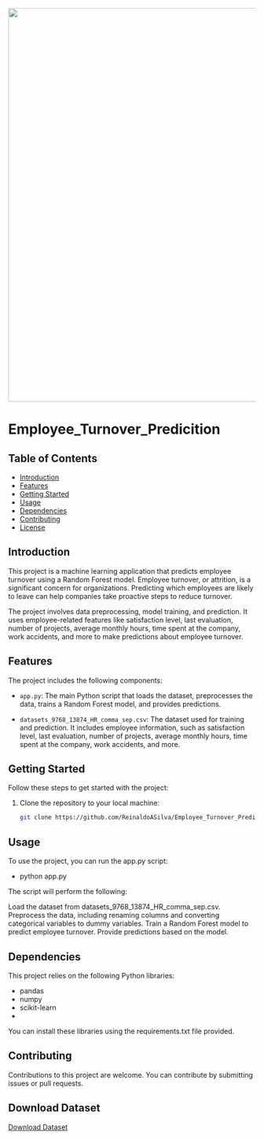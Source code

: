 <img src="https://www.ceo-review.com/wp-content/webp-express/webp-images/uploads/2019/10/462b37d7-553a-41c0-a84b-1c7351e1778c.jpg.webp" width="800">

# Employee_Turnover_Predicition

## Table of Contents
- [Introduction](#introduction)
- [Features](#features)
- [Getting Started](#getting-started)
- [Usage](#usage)
- [Dependencies](#dependencies)
- [Contributing](#contributing)
- [License](#license)

## Introduction

This project is a machine learning application that predicts employee turnover using a Random Forest model. Employee turnover, or attrition, is a significant concern for organizations. Predicting which employees are likely to leave can help companies take proactive steps to reduce turnover.

The project involves data preprocessing, model training, and prediction. It uses employee-related features like satisfaction level, last evaluation, number of projects, average monthly hours, time spent at the company, work accidents, and more to make predictions about employee turnover.

## Features

The project includes the following components:

- `app.py`: The main Python script that loads the dataset, preprocesses the data, trains a Random Forest model, and provides predictions.

- `datasets_9768_13874_HR_comma_sep.csv`: The dataset used for training and prediction. It includes employee information, such as satisfaction level, last evaluation, number of projects, average monthly hours, time spent at the company, work accidents, and more.

## Getting Started

Follow these steps to get started with the project:

1. Clone the repository to your local machine:

   ```bash
   git clone https://github.com/ReinaldoASilva/Employee_Turnover_Predicition.git

## Usage

To use the project, you can run the app.py script:
- python app.py
  
The script will perform the following:

Load the dataset from datasets_9768_13874_HR_comma_sep.csv.
Preprocess the data, including renaming columns and converting categorical variables to dummy variables.
Train a Random Forest model to predict employee turnover.
Provide predictions based on the model.

## Dependencies

This project relies on the following Python libraries:

- pandas
- numpy
- scikit-learn
- 
You can install these libraries using the requirements.txt file provided.

## Contributing

Contributions to this project are welcome. You can contribute by submitting issues or pull requests. 

## Download Dataset

[Download Dataset](https://drive.google.com/file/d/1jEzDZX3XBPo-bebmioXtwk2aDehYrV8p/view)







